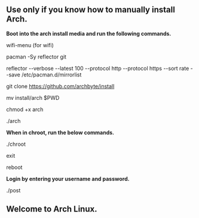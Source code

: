## Use only if you know how to manually install Arch. 

**Boot into the arch install media and run the following commands.**

wifi-menu (for wifi)

pacman -Sy reflector git

reflector --verbose --latest 100 --protocol http --protocol https --sort rate --save /etc/pacman.d/mirrorlist

git clone https://github.com/archbyte/install

mv install/arch $PWD

chmod +x arch

./arch

**When in  chroot, run the below commands.**

./chroot

exit

reboot

**Login by entering your username and password.**

./post


## Welcome to Arch Linux.
